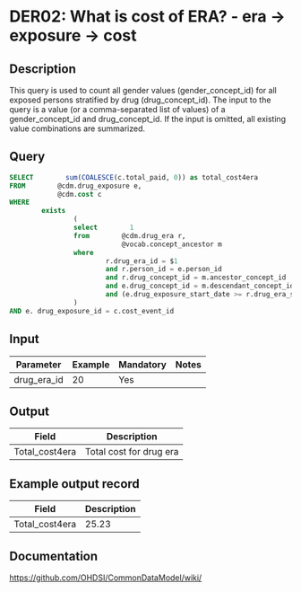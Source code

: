 <!---
Group:drug era
Name:DER02 What is cost of ERA? - era -> exposure -> cost
Author:Patrick Ryan
CDM Version: 5.3
-->

# DER02: What is cost of ERA? - era -> exposure -> cost

## Description
This query is used to count all gender values (gender_concept_id) for all exposed persons stratified by drug (drug_concept_id). The input to the query is a value (or a comma-separated list of values) of a gender_concept_id and drug_concept_id. If the input is omitted, all existing value combinations are summarized.

## Query
```sql
SELECT        sum(COALESCE(c.total_paid, 0)) as total_cost4era
FROM        @cdm.drug_exposure e,
            @cdm.cost c
WHERE
        exists
                (
                select        1
                from        @cdm.drug_era r,
                            @vocab.concept_ancestor m
                where
                        r.drug_era_id = $1
                        and r.person_id = e.person_id
                        and r.drug_concept_id = m.ancestor_concept_id
                        and e.drug_concept_id = m.descendant_concept_id
                        and (e.drug_exposure_start_date >= r.drug_era_start_date) AND (e.drug_exposure_start_date <= r.drug_era_end_date)
                )
AND e. drug_exposure_id = c.cost_event_id
```

## Input

|  Parameter |  Example |  Mandatory |  Notes |
| --- | --- | --- | --- |
| drug_era_id | 20 | Yes |   |

## Output

| Field |  Description |
| --- | --- |
| Total_cost4era | Total cost for drug era |

## Example output record

| Field |  Description |
| --- | --- |
| Total_cost4era | 25.23 |

## Documentation
https://github.com/OHDSI/CommonDataModel/wiki/
